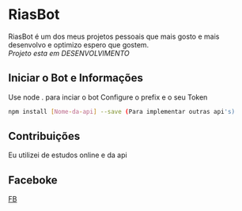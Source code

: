 # RiasBot

RiasBot é um dos meus projetos pessoais que mais gosto e mais desenvolvo e optimizo espero que gostem.      
         *Projeto esta em DESENVOLVIMENTO*

## Iniciar o Bot e Informações

Use node . para inciar o bot
Configure o prefix e o seu Token

```bash
npm install [Nome-da-api] --save (Para implementar outras api's)
```

## Contribuições
Eu utilizei de estudos online e da api

## Faceboke
[FB](https://www.facebook.com/ScoltBr)
